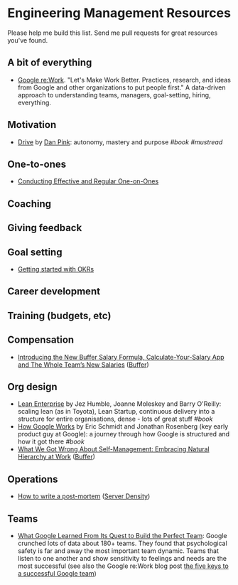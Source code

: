 Engineering Management Resources
================================

Please help me build this list. Send me pull requests for great resources you've found.

A bit of everything
-------------------

- [Google re:Work](https://rework.withgoogle.com/). "Let's Make Work Better. Practices, research, and ideas from Google and other organizations to put people first." A data-driven approach to understanding teams, managers, goal-setting, hiring, everything.

Motivation
----------

- [Drive](http://www.danpink.com/books/drive/) by [Dan
  Pink](http://www.danpink.com/): autonomy, mastery and purpose _#book_
  _#mustread_

One-to-ones
-----------

- [Conducting Effective and Regular
  One-on-Ones](https://moz.com/blog/conducting-effective-and-regular-oneonones)

Coaching
--------

Giving feedback
---------------

Goal setting
------------

- [Getting started with OKRs](https://www.betterworks.com/okr/)

Career development
------------------

Training (budgets, etc)
-----------------------

Compensation
------------

- [Introducing the New Buffer Salary Formula, Calculate-Your-Salary App and The
  Whole Team’s New Salaries](https://open.buffer.com/transparent-salaries/)
  ([Buffer](https://buffer.com/))

Org design
----------

- [Lean Enterprise](http://shop.oreilly.com/product/0636920030355.do) by Jez Humble, Joanne Moleskey and Barry O'Reilly: scaling lean (as in Toyota), Lean Startup, continuous delivery into a structure for entire organisations, dense - lots of great stuff _#book_
- [How Google Works](http://www.howgoogleworks.net/) by Eric Schmidt and Jonathan
  Rosenberg (key early product guy at Google): a journey through how
  Google is structured and how it got there _#book_
- [What We Got Wrong About Self-Management: Embracing Natural Hierarchy at
  Work](https://open.buffer.com/self-management-hierarchy/)
  ([Buffer](https://buffer.com/))

Operations
----------

- [How to write a
  post-mortem](https://blog.serverdensity.com/how-to-write-a-postmortem/)
  ([Server Density](https://serverdensity.com/))

Teams
-----

- [What Google Learned From Its Quest to Build the Perfect Team](http://www.nytimes.com/2016/02/28/magazine/what-google-learned-from-its-quest-to-build-the-perfect-team.html): Google crunched lots of data about 180+ teams. They found that psychological safety is far and away the most important team dynamic. Teams that listen to one another and show sensitivity to feelings and needs are the most successful (see also the Google re:Work blog post [the five keys to a successful Google team](https://rework.withgoogle.com/blog/five-keys-to-a-successful-google-team/))

